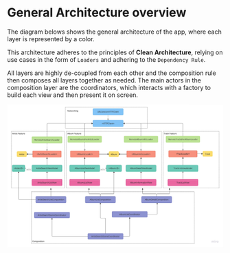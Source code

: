 # General Architecture overview
The diagram belows shows the general architecture of the app, where each layer is represented by a color.

This architecture adheres to the principles of __Clean Architecture__, relying on use cases in the form of `Loaders` and adhering to the `Dependency Rule`.

All layers are highly de-coupled from each other and the composition rule then composes all layers together as needed.
The main actors in the composition layer are the coordinators, which interacts with a factory to build each view and then present it on screen.

![Album Architecture](assets/ArchitectureOverview.jpg)
